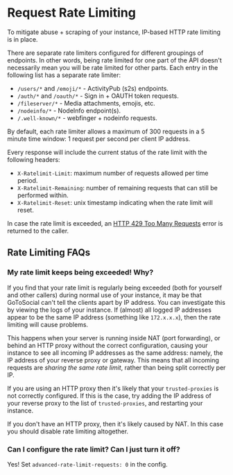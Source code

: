 <!--
SPDX-FileCopyrightText: 2023 GoToSocial Authors <admin@gotosocial.org>

SPDX-License-Identifier: AGPL-3.0-only
-->

# Request Rate Limiting

To mitigate abuse + scraping of your instance, IP-based HTTP rate limiting is in place.

There are separate rate limiters configured for different groupings of endpoints. In other words, being rate limited for one part of the API doesn't necessarily mean you will be rate limited for other parts. Each entry in the following list has a separate rate limiter:

- `/users/*` and `/emoji/*` - ActivityPub (s2s) endpoints.
- `/auth/*` and `/oauth/*` - Sign in + OAUTH token requests.
- `/fileserver/*` - Media attachments, emojis, etc.
- `/nodeinfo/*` - NodeInfo endpoint(s).
- `/.well-known/*` - webfinger + nodeinfo requests.

By default, each rate limiter allows a maximum of 300 requests in a 5 minute time window: 1 request per second per client IP address.

Every response will include the current status of the rate limit with the following headers:

- `X-Ratelimit-Limit`: maximum number of requests allowed per time period.
- `X-Ratelimit-Remaining`: number of remaining requests that can still be performed within.
- `X-Ratelimit-Reset`: unix timestamp indicating when the rate limit will reset.

In case the rate limit is exceeded, an [HTTP 429 Too Many Requests](https://developer.mozilla.org/en-US/docs/Web/HTTP/Status/429) error is returned to the caller.

## Rate Limiting FAQs

### My rate limit keeps being exceeded! Why?

If you find that your rate limit is regularly being exceeded (both for yourself and other callers) during normal use of your instance, it may be that GoToSocial can't tell the clients apart by IP address. You can investigate this by viewing the logs of your instance. If (almost) all logged IP addresses appear to be the same IP address (something like `172.x.x.x`), then the rate limiting will cause problems.

This happens when your server is running inside NAT (port forwarding), or behind an HTTP proxy without the correct configuration, causing your instance to see all incoming IP addresses as the same address: namely, the IP address of your reverse proxy or gateway. This means that all incoming requests are *sharing the same rate limit*, rather than being split correctly per IP.

If you are using an HTTP proxy then it's likely that your `trusted-proxies` is not correctly configured. If this is the case, try adding the IP address of your reverse proxy to the list of `trusted-proxies`, and restarting your instance.

If you don't have an HTTP proxy, then it's likely caused by NAT. In this case you should disable rate limiting altogether.

### Can I configure the rate limit? Can I just turn it off?

Yes! Set `advanced-rate-limit-requests: 0` in the config.
